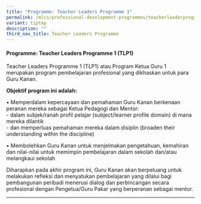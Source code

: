 ```yaml
---
title: "Programme: Teacher Leaders Programme 1"
permalink: /mlcs/professional-development-programmes/teacherleaderprogramme/tlp1/
variant: tiptap
description: ""
third_nav_title: Teacher Leaders Programme
---
```

<h4><strong>Programme: Teacher Leaders Programme 1 (TLP1)</strong></h4>
<p>Teacher Leaders Programme 1 (TLP1) atau Program Ketua Guru 1 merupakan
program pembelajaran profesional yang dikhaskan untuk para Guru Kanan.</p>
<p><strong>Objektif program ini adalah:</strong>
</p>
<p>• Memperdalam kepercayaan dan pemahaman Guru Kanan berkenaan peranan mereka
sebagai Ketua Pedagogi dan Mentor:
<br>- dalam subjek/ranah profil pelajar (subject/learner profile domain) di
mana mereka dilantik
<br>- dan memperluas pemahaman mereka dalam disiplin (broaden their understanding
within the discipline)</p>
<p>• Membolehkan Guru Kanan untuk menjelmakan pengetahuan, kemahiran dan
nilai-nilai untuk memimpin pembelajaran dalam sekolah dan/atau melangkaui
sekolah</p>
<p>Diharapkan pada akhir program ini, Guru Kanan akan berpeluang untuk melakukan
refleksi dan menyatukan pembelajaran yang dilalui bagi pembangunan peribadi
menerusi dialog dan perbincangan secara profesional dengan Pengetua/Guru
Pakar yang berperanan sebagai mentor.</p>
<hr>
<p></p>